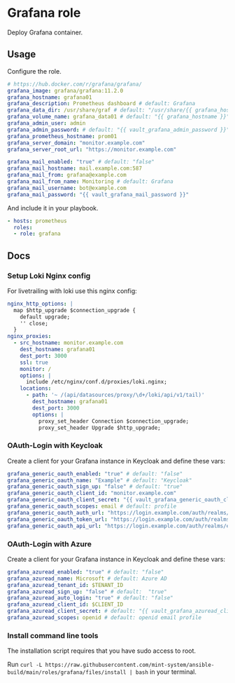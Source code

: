 # Grafana role

Deploy Grafana container.

## Usage

Configure the role.

```yml
# https://hub.docker.com/r/grafana/grafana/
grafana_image: grafana/grafana:11.2.0
grafana_hostname: grafana01
grafana_description: Prometheus dashboard # default: Grafana
grafana_data_dir: /usr/share/graf # default: "/usr/share/{{ grafana_hostname }}"
grafana_volume_name: grafana_data01 # default: "{{ grafana_hostname }}"
grafana_admin_user: admin
grafana_admin_password: # default: "{{ vault_grafana_admin_password }}"
grafana_prometheus_hostname: prom01
grafana_server_domain: "monitor.example.com"
grafana_server_root_url: "https://monitor.example.com"

grafana_mail_enabled: "true" # default: "false"
grafana_mail_hostname: mail.example.com:587
grafana_mail_from: grafana@example.com
grafana_mail_from_name: Monitoring # default: Grafana
grafana_mail_username: bot@example.com
grafana_mail_password: "{{ vault_grafana_mail_password }}"
```

And include it in your playbook.

```yml
- hosts: prometheus
  roles:
  - role: grafana
```

## Docs

### Setup Loki Nginx config 

For livetrailing with loki use this nginx config:

```yml
nginx_http_options: |
  map $http_upgrade $connection_upgrade {
    default upgrade;
    '' close;
  }
nginx_proxies:
  - src_hostname: monitor.example.com
    dest_hostname: grafana01
    dest_port: 3000
    ssl: true
    monitor: /
    options: |
      include /etc/nginx/conf.d/proxies/loki.nginx;
    locations:
      - path: '~ /(api/datasources/proxy/\d+/loki/api/v1/tail)'
        dest_hostname: grafana01
        dest_port: 3000
        options: |
          proxy_set_header Connection $connection_upgrade;
          proxy_set_header Upgrade $http_upgrade;
```

### OAuth-Login with Keycloak

Create a client for your Grafana instance in Keycloak and define these vars:

```yml
grafana_generic_oauth_enabled: "true" # default: "false"
grafana_generic_oauth_name: "Example" # default: "Keycloak"
grafana_generic_oauth_sign_up: "false" # default: "true"
grafana_generic_oauth_client_id: "monitor.example.com"
grafana_generic_oauth_client_secret: "{{ vault_grafana_generic_oauth_client_secret }}"
grafana_generic_oauth_scopes: email # default: profile
grafana_generic_oauth_auth_url: "https://login.example.com/auth/realms/example.com/protocol/openid-connect/auth"
grafana_generic_oauth_token_url: "https://login.example.com/auth/realms/example.com/protocol/openid-connect/token"
grafana_generic_oauth_api_url: "https://login.example.com/auth/realms/example.com/protocol/openid-connect/userinfo"
```

### OAuth-Login with Azure

Create a client for your Grafana instance in Keycloak and define these vars:

```yml
grafana_azuread_enabled: "true" # default: "false"
grafana_azuread_name: Microsoft # default: Azure AD
grafana_azuread_tenant_id: $TENANT_ID
grafana_azuread_sign_up: "false" # default:  "true"
grafana_azuread_auto_login: "true" # default: "false"
grafana_azuread_client_id: $CLIENT_ID
grafana_azuread_client_secret: # default: "{{ vault_grafana_azuread_client_secret }}"
grafana_azuread_scopes: openid # default: openid email profile
```

### Install command line tools

The installation script requires that you have sudo access to root.

Run `curl -L https://raw.githubusercontent.com/mint-system/ansible-build/main/roles/grafana/files/install | bash` in your terminal.
